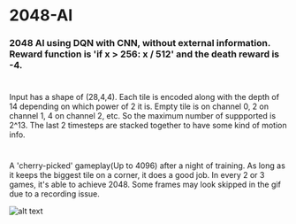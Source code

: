 # 2048-AI

### 2048 AI using DQN with CNN, without external information. Reward function is 'if x > 256: x / 512' and the death reward is -4.

# 
Input has a shape of (28,4,4). Each tile is encoded along with the depth of 14 depending on which power of 2 it is. Empty tile is on channel 0, 2 on channel 1, 4 on channel 2, etc. So the maximum number of suppported is 2^13. The last 2 timesteps are stacked together to have some kind of motion info.

# 
A 'cherry-picked' gameplay(Up to 4096) after a night of training. As long as it keeps the biggest tile on a corner, it does a good job. In every 2 or 3 games, it's able to achieve 2048. Some frames may look skipped in the gif due to a recording issue.

![alt text](/4096.gif)
# 
